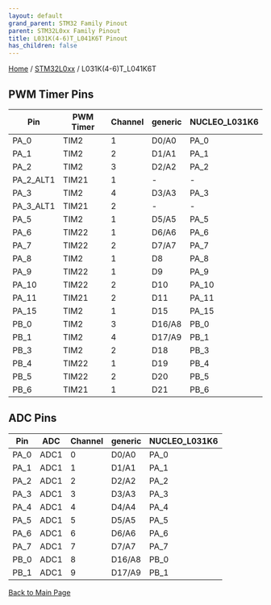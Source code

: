 ```yaml
---
layout: default
grand_parent: STM32 Family Pinout
parent: STM32L0xx Family Pinout
title: L031K(4-6)T_L041K6T Pinout
has_children: false
---
```


[Home](../../index) / [STM32L0xx](../index) / L031K(4-6)T_L041K6T

## PWM Timer Pins

| Pin | PWM Timer | Channel | generic | NUCLEO_L031K6 |
| --- | --- | --- | --- | --- |
| PA_0 | TIM2 | 1 | D0/A0 | PA_0 |
| PA_1 | TIM2 | 2 | D1/A1 | PA_1 |
| PA_2 | TIM2 | 3 | D2/A2 | PA_2 |
| PA_2_ALT1 | TIM21 | 1 | - | - |
| PA_3 | TIM2 | 4 | D3/A3 | PA_3 |
| PA_3_ALT1 | TIM21 | 2 | - | - |
| PA_5 | TIM2 | 1 | D5/A5 | PA_5 |
| PA_6 | TIM22 | 1 | D6/A6 | PA_6 |
| PA_7 | TIM22 | 2 | D7/A7 | PA_7 |
| PA_8 | TIM2 | 1 | D8 | PA_8 |
| PA_9 | TIM22 | 1 | D9 | PA_9 |
| PA_10 | TIM22 | 2 | D10 | PA_10 |
| PA_11 | TIM21 | 2 | D11 | PA_11 |
| PA_15 | TIM2 | 1 | D15 | PA_15 |
| PB_0 | TIM2 | 3 | D16/A8 | PB_0 |
| PB_1 | TIM2 | 4 | D17/A9 | PB_1 |
| PB_3 | TIM2 | 2 | D18 | PB_3 |
| PB_4 | TIM22 | 1 | D19 | PB_4 |
| PB_5 | TIM22 | 2 | D20 | PB_5 |
| PB_6 | TIM21 | 1 | D21 | PB_6 |


## ADC Pins

| Pin | ADC | Channel | generic | NUCLEO_L031K6 |
| --- | --- | --- | --- | --- |
| PA_0 | ADC1 | 0 | D0/A0 | PA_0 |
| PA_1 | ADC1 | 1 | D1/A1 | PA_1 |
| PA_2 | ADC1 | 2 | D2/A2 | PA_2 |
| PA_3 | ADC1 | 3 | D3/A3 | PA_3 |
| PA_4 | ADC1 | 4 | D4/A4 | PA_4 |
| PA_5 | ADC1 | 5 | D5/A5 | PA_5 |
| PA_6 | ADC1 | 6 | D6/A6 | PA_6 |
| PA_7 | ADC1 | 7 | D7/A7 | PA_7 |
| PB_0 | ADC1 | 8 | D16/A8 | PB_0 |
| PB_1 | ADC1 | 9 | D17/A9 | PB_1 |


[Back to Main Page](../../index)